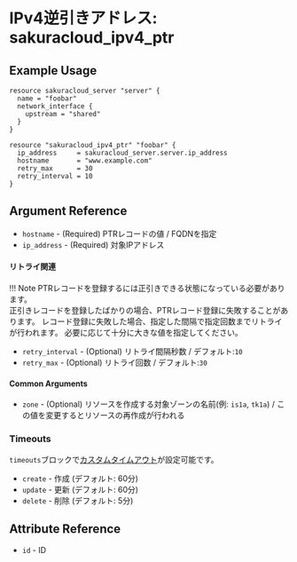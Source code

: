 # IPv4逆引きアドレス: sakuracloud_ipv4_ptr

## Example Usage

```hcl
resource sakuracloud_server "server" {
  name = "foobar"
  network_interface {
    upstream = "shared"
  }
}

resource "sakuracloud_ipv4_ptr" "foobar" {
  ip_address     = sakuracloud_server.server.ip_address
  hostname       = "www.example.com"
  retry_max      = 30
  retry_interval = 10
}
```

## Argument Reference

* `hostname` - (Required) PTRレコードの値 / FQDNを指定
* `ip_address` - (Required) 対象IPアドレス

#### リトライ関連

!!! Note
    PTRレコードを登録するには正引きできる状態になっている必要があります。  
    正引きレコードを登録したばかりの場合、PTRレコード登録に失敗することがあります。
    レコード登録に失敗した場合、指定した間隔で指定回数までリトライが行われます。
    必要に応じて十分に大きな値を指定してください。

* `retry_interval` - (Optional) リトライ間隔秒数 / デフォルト:`10`
* `retry_max` - (Optional) リトライ回数 / デフォルト:`30`

#### Common Arguments

* `zone` - (Optional) リソースを作成する対象ゾーンの名前(例: `is1a`, `tk1a`) / この値を変更するとリソースの再作成が行われる

### Timeouts

`timeouts`ブロックで[カスタムタイムアウト](https://www.terraform.io/docs/configuration/resources.html#operation-timeouts)が設定可能です。  

* `create` - 作成 (デフォルト: 60分)
* `update` - 更新 (デフォルト: 60分)
* `delete` - 削除 (デフォルト: 5分)

## Attribute Reference

* `id` - ID

